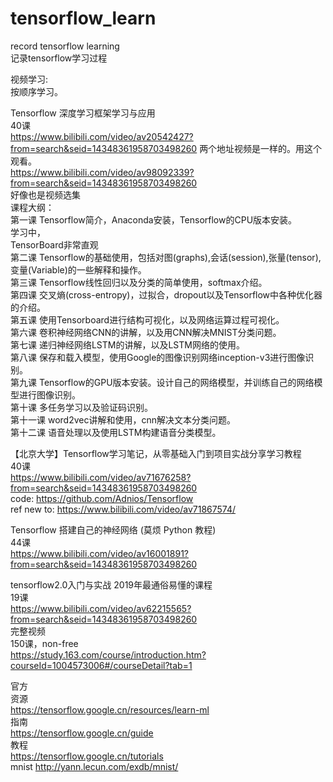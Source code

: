 # tensorflow_learn
record tensorflow learning  
记录tensorflow学习过程  

视频学习:  
按顺序学习。  
  
  
Tensorflow 深度学习框架学习与应用  
40课   
https://www.bilibili.com/video/av20542427?from=search&seid=14348361958703498260  两个地址视频是一样的。用这个观看。  
https://www.bilibili.com/video/av98092339?from=search&seid=14348361958703498260  
好像也是视频选集  
课程大纲：  
第一课 Tensorflow简介，Anaconda安装，Tensorflow的CPU版本安装。  
  学习中，  
  TensorBoard非常直观  
第二课 Tensorflow的基础使用，包括对图(graphs),会话(session),张量(tensor),变量(Variable)的一些解释和操作。  
第三课 Tensorflow线性回归以及分类的简单使用，softmax介绍。  
第四课 交叉熵(cross-entropy)，过拟合，dropout以及Tensorflow中各种优化器的介绍。  
第五课 使用Tensorboard进行结构可视化，以及网络运算过程可视化。  
第六课 卷积神经网络CNN的讲解，以及用CNN解决MNIST分类问题。  
第七课 递归神经网络LSTM的讲解，以及LSTM网络的使用。  
第八课 保存和载入模型，使用Google的图像识别网络inception-v3进行图像识别。  
第九课 Tensorflow的GPU版本安装。设计自己的网络模型，并训练自己的网络模型进行图像识别。  
第十课 多任务学习以及验证码识别。  
第十一课 word2vec讲解和使用，cnn解决文本分类问题。  
第十二课 语音处理以及使用LSTM构建语音分类模型。  

  
【北京大学】Tensorflow学习笔记，从零基础入门到项目实战分享学习教程  
40课  
https://www.bilibili.com/video/av71676258?from=search&seid=14348361958703498260  
code: https://github.com/Adnios/Tensorflow  
ref new to: https://www.bilibili.com/video/av71867574/  
  
  
Tensorflow 搭建自己的神经网络 (莫烦 Python 教程)  
44课  
https://www.bilibili.com/video/av16001891?from=search&seid=14348361958703498260  
  
  
tensorflow2.0入门与实战 2019年最通俗易懂的课程  
19课  
https://www.bilibili.com/video/av62215565?from=search&seid=14348361958703498260  
完整视频  
150课，non-free  
https://study.163.com/course/introduction.htm?courseId=1004573006#/courseDetail?tab=1  
  

官方  
资源  
https://tensorflow.google.cn/resources/learn-ml  
指南  
https://tensorflow.google.cn/guide  
教程  
https://tensorflow.google.cn/tutorials  
mnist
http://yann.lecun.com/exdb/mnist/



